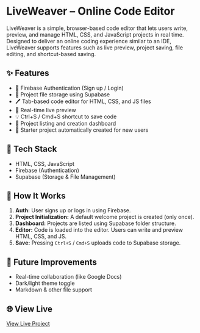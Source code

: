 # LiveWeaver – Online Code Editor

LiveWeaver is a simple, browser-based code editor that lets users write, preview, and manage HTML, CSS, and JavaScript projects in real time. Designed to deliver an online coding experience similar to an IDE, LiveWeaver supports features such as live preview, project saving, file editing, and shortcut-based saving.

## ✨ Features

- 🔐 Firebase Authentication (Sign up / Login)
- 💾 Project file storage using Supabase
- 🖊️ Tab-based code editor for HTML, CSS, and JS files
- 🔄 Real-time live preview
- 💡 Ctrl+S / Cmd+S shortcut to save code
- 📁 Project listing and creation dashboard
- 🚀 Starter project automatically created for new users

## 🔧 Tech Stack

- HTML, CSS, JavaScript
- Firebase (Authentication)
- Supabase (Storage & File Management)

## 🧠 How It Works

1. **Auth:** User signs up or logs in using Firebase.
2. **Project Initialization:** A default welcome project is created (only once).
3. **Dashboard:** Projects are listed using Supabase folder structure.
4. **Editor:** Code is loaded into the editor. Users can write and preview HTML, CSS, and JS.
5. **Save:** Pressing `Ctrl+S` / `Cmd+S` uploads code to Supabase storage.



## 📌 Future Improvements

- Real-time collaboration (like Google Docs)
- Dark/light theme toggle
- Markdown & other file support

## 🌐 View Live

[View Live Project](https://anandx3505.github.io/LiveWeaver/) <!-- Replace this with actual live URL -->
